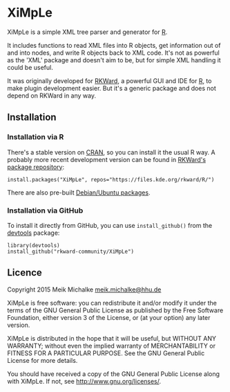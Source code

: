 # XiMpLe

XiMpLe is a simple XML tree parser and generator for [R](https://r-project.org).

It includes functions to read XML files into R objects, get information out of and into nodes, and
write R objects back to XML code. It's not as powerful as the 'XML' package and doesn't aim to be,
but for simple XML handling it could be useful.

It was originally developed for [RKWard](https://rkward.kde.org), a powerful GUI and IDE for
[R](https://r-project.org), to make plugin development easier. But it's a generic package and does
not depend on RKWard in any way.

## Installation

### Installation via R

There's a stable version on [CRAN](https://cran.r-project.org), so you can install it the usual R way. A probably
more recent development version can be found in [RKWard's package repository](https://files.kde.org/rkward/R):

```
install.packages("XiMpLe", repos="https://files.kde.org/rkward/R/")
```

There are also pre-built [Debian/Ubuntu packages](https://files.kde.org/rkward/R/pckg/XiMpLe/deb_repo.html).

### Installation via GitHub

To install it directly from GitHub, you can use `install_github()` from the [devtools](https://github.com/hadley/devtools) package:

```
library(devtools)
install_github("rkward-community/XiMpLe")
```
 
## Licence

Copyright 2015 Meik Michalke <meik.michalke@hhu.de>

XiMpLe is free software: you can redistribute it and/or modify
it under the terms of the GNU General Public License as published by
the Free Software Foundation, either version 3 of the License, or
(at your option) any later version.

XiMpLe is distributed in the hope that it will be useful,
but WITHOUT ANY WARRANTY; without even the implied warranty of
MERCHANTABILITY or FITNESS FOR A PARTICULAR PURPOSE.  See the
GNU General Public License for more details.

You should have received a copy of the GNU General Public License
along with XiMpLe.  If not, see <http://www.gnu.org/licenses/>.